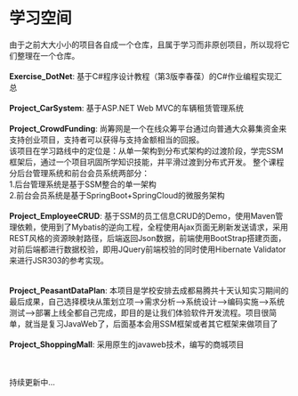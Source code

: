 # 学习空间
由于之前大大小小的项目各自成一个仓库，且属于学习而非原创项目，所以现将它们整理在一个仓库。<br>
<br>
<b>Exercise_DotNet</b>: 基于C#程序设计教程（第3版李春葆）的C#作业编程实现汇总
<br><br>
<b>Project_CarSystem</b>: 基于ASP.NET Web MVC的车辆租赁管理系统
<br><br>
<b>Project_CrowdFunding</b>: 尚筹网是一个在线众筹平台通过向普通大众募集资金来支持创业项目，支持者可以获得与支持金额相当的回报。<br>
该项目在学习路线中的定位是：从单一架构到分布式架构的过渡阶段，学完SSM框架后，通过一个项目巩固所学知识技能，并平滑过渡到分布式开发。
整个课程分后台管理系统和前台会员系统两部分：<br>
1.后台管理系统是基于SSM整合的单一架构<br>
2.前台会员系统是基于SpringBoot+SpringCloud的微服务架构
<br><br>
<b>Project_EmployeeCRUD</b>: 基于SSM的员工信息CRUD的Demo，使用Maven管理依赖，使用到了Mybatis的逆向工程，全程使用Ajax页面无刷新发送请求，采用REST风格的资源映射路径，后端返回Json数据，前端使用BootStrap搭建页面，对前后端都进行数据校验，即用JQuery前端校验的同时使用Hibernate Validator来进行JSR303的参考实现。<br>
<br><br>
<b>Project_PeasantDataPlan</b>: 本项目是学校安排去成都易腾共十天认知实习期间的最后成果，自己选择模块从策划立项-->需求分析-->系统设计-->编码实施-->系统测试-->部署上线全都自己完成，即目的是让我们体验软件开发流程。项目很简单，就当是复习JavaWeb了，后面基本会用SSM框架或者其它框架来做项目了
<br><br>
<b>Project_ShoppingMall</b>: 采用原生的javaweb技术，编写的商城项目
<br><br>

<br>
持续更新中...
